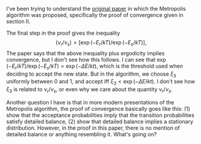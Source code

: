 I've been trying to understand the [original paper](https://bayes.wustl.edu/Manual/EquationOfState.pdf) in which the Metropolis algorithm was proposed, specifically the proof of convergence given in section II.

The final step in the proof gives the inequality $$(\nu_r/\nu_s) > [\exp(-E_r/kT)/\exp(-E_s/kT)],\tag{6}$$ The paper says that the above inequality plus ergodicity implies convergence, but I don't see how this follows. I can see that $\exp(-E_r/kT)/\exp(-E_s/kT) = \exp(-\Delta E/kt)$, which is the threshold used when deciding to accept the new state. But in the algorithm, we choose $\xi_3$ uniformly between 0 and 1, and accept iff $\xi_3 < \exp(-\Delta E/kt)$. I don't see how $\xi_3$ is related to $\nu_r/\nu_s$, or even why we care about the quantity $\nu_r/\nu_s$.

Another question I have is that in more modern presentations of the Metropolis algorithm, the proof of convergence basically goes like this: (1) show that the acceptance probabilities imply that the transition probabilities satisfy detailed balance, (2) show that detailed balance implies a stationary distribution. However, in the proof in this paper, there is no mention of detailed balance or anything resembling it. What's going on?
